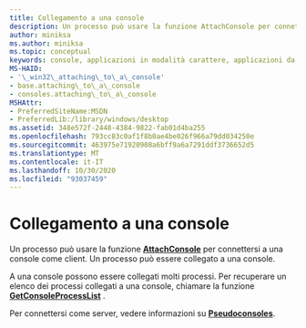 ```yaml
---
title: Collegamento a una console
description: Un processo può usare la funzione AttachConsole per connettersi a una console. Un processo può essere collegato a una console.
author: miniksa
ms.author: miniksa
ms.topic: conceptual
keywords: console, applicazioni in modalità carattere, applicazioni da riga di comando, applicazioni di terminale, api della console
MS-HAID:
- '\_win32\_attaching\_to\_a\_console'
- base.attaching\_to\_a\_console
- consoles.attaching\_to\_a\_console
MSHAttr:
- PreferredSiteName:MSDN
- PreferredLib:/library/windows/desktop
ms.assetid: 348e572f-2448-4384-9822-fab01d4ba255
ms.openlocfilehash: 793cc83c0af1f8b0ae4be026f966a79dd034250e
ms.sourcegitcommit: 463975e71920908a6bff9a6a7291ddf3736652d5
ms.translationtype: MT
ms.contentlocale: it-IT
ms.lasthandoff: 10/30/2020
ms.locfileid: "93037459"
---
```

# <a name="attaching-to-a-console"></a>Collegamento a una console

Un processo può usare la funzione [**AttachConsole**](attachconsole.md) per connettersi a una console come client. Un processo può essere collegato a una console.

A una console possono essere collegati molti processi. Per recuperare un elenco dei processi collegati a una console, chiamare la funzione [**GetConsoleProcessList**](getconsoleprocesslist.md) .

Per connettersi come server, vedere informazioni su [**Pseudoconsoles**](pseudoconsoles.md).
